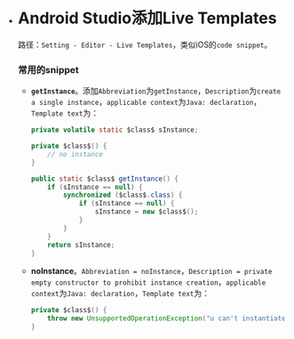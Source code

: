 * # Android Studio添加Live Templates

  路径：`Setting - Editor - Live Templates`，类似iOS的`code snippet`。
  
  ### 常用的snippet
  
  - **`getInstance`**。添加`Abbreviation`为`getInstance`，`Description`为`create a single instance`，`applicable context`为`Java: declaration`，`Template text`为：

    ```java
    private volatile static $class$ sInstance;
    
    private $class$() {
        // no instance
    }
    
    public static $class$ getInstance() {
        if (sInstance == null) {
            synchronized ($class$.class) {
                if (sInstance == null) {
                    sInstance = new $class$();
                }
            }
        }
        return sInstance;
    }
    ```
  
  - **noInstance**。`Abbreviation = noInstance`，`Description = private empty constructor to prohibit instance creation`，`applicable context`为`Java: declaration`，`Template text`为：
  
    ```java
    private $class$() {
        throw new UnsupportedOperationException("u can't instantiate me...");
    }
    ```